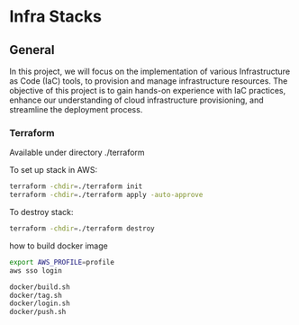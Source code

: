 # Infra Stacks 

## General
In this project, we will focus on the implementation of various Infrastructure as Code (IaC) tools, 
to provision and manage infrastructure resources. The objective of this project is to gain hands-on experience with IaC 
practices, enhance our understanding of cloud infrastructure provisioning, and streamline the deployment process.

### Terraform
Available under directory ./terraform

To set up stack in AWS:
```bash
terraform -chdir=./terraform init
terraform -chdir=./terraform apply -auto-approve
```

To destroy stack:
```bash
terraform -chdir=./terraform destroy 
```

how to build docker image 
```bash
export AWS_PROFILE=profile
aws sso login

docker/build.sh
docker/tag.sh
docker/login.sh
docker/push.sh
```